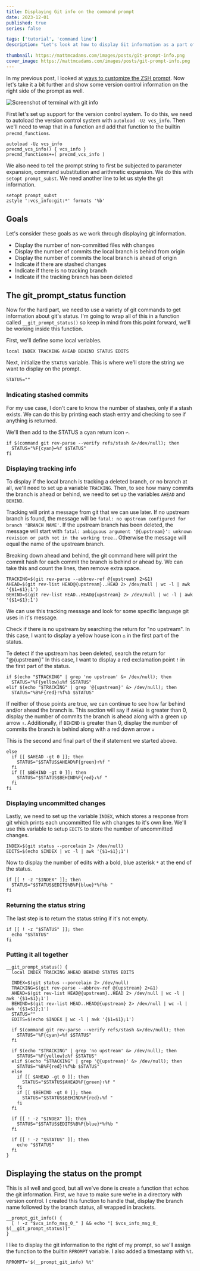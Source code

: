 ```yaml
---
title: Displaying Git info on the command prompt
date: 2023-12-01
published: true
series: false

tags: ['tutorial', 'command line']
description: "Let's look at how to display Git information as a part of the ZSH prompt."

thumbnail: https://mattmcadams.com/images/posts/git-prompt-info.png
cover_image: https://mattmcadams.com/images/posts/git-prompt-info.png
---
```


In my previous post, I looked at [ways to customize the ZSH prompt](/posts/2023/customizing-zsh-prompt/). Now let's take it a bit further and show some version control information on the right side of the prompt as well.

![Screenshot of terminal with git info](https://mattmcadams.com/images/posts/git-prompt-info.png)

First let's set up support for the version control system. To do this, we need to autoload the version control system with `autoload -Uz vcs_info`. Then we'll need to wrap that in a function and add that function to the builtin `precmd_functions`.

```shell
autoload -Uz vcs_info
precmd_vcs_info() { vcs_info }
precmd_functions+=( precmd_vcs_info )
```

We also need to tell the prompt string to first be subjected to parameter expansion, command substitution and arithmetic expansion. We do this with `setopt prompt_subst`. We need another line to let us style the git information.

```shell
setopt prompt_subst
zstyle ':vcs_info:git:*' formats '%b'
```

## Goals

Let's consider these goals as we work through displaying git information.

- Display the number of non-committed files with changes
- Display the number of commits the local branch is behind from origin
- Display the number of commits the local branch is ahead of origin
- Indicate if there are stashed changes
- Indicate if there is no tracking branch
- Indicate if the tracking branch has been deleted

## The git_prompt_status function

Now for the hard part, we need to use a variety of git commands to get information about git's status. I'm going to wrap all of this in a function called `__git_prompt_status()` so keep in mind from this point forward, we'll be working inside this function.

First, we'll define some local veriables.

```shell
local INDEX TRACKING AHEAD BEHIND STATUS EDITS
```

Next, initialize the `STATUS` variable. This is where we'll store the string we want to display on the prompt.

```shell
STATUS=""
```

### Indicating stashed commits

For my use case, I don't care to know the number of stashes, only if a stash exists. We can do this by printing each stash entry and checking to see if anything is returned.

We'll then add to the STATUS a cyan return icon `↩︎`.

```shell
if $(command git rev-parse --verify refs/stash &>/dev/null); then
  STATUS="%F{cyan}↩︎%f $STATUS"
fi
```

### Displaying tracking info

To display if the local branch is tracking a deleted branch, or no branch at all, we'll need to set up a variable `TRACKING`. Then, to see how many commits the branch is ahead or behind, we need to set up the variables `AHEAD` and `BEHIND`.

Tracking will print a message from git that we can use later. If no upstream branch is found, the message will be `fatal: no upstream configured for branch 'BRANCH NAME'`. If the upstream branch has been deleted, the message will start with `fatal: ambiguous argument '@{upstream}': unknown revision or path not in the working tree.`. Otherwise the message will equal the name of the upstream branch.

Breaking down ahead and behind, the git command here will print the commit hash for each commit the branch is behind or ahead by. We can take this and count the lines, then remove extra space.

```shell
TRACKING=$(git rev-parse --abbrev-ref @{upstream} 2>&1)
AHEAD=$(git rev-list HEAD@{upstream}..HEAD 2> /dev/null | wc -l | awk '{$1=$1};1')
BEHIND=$(git rev-list HEAD..HEAD@{upstream} 2> /dev/null | wc -l | awk '{$1=$1};1')
```

We can use this tracking message and look for some specific language git uses in it's message.

Check if there is no upstream by searching the return for "no upstream". In this case, I want to display a yellow house icon `⌂` in the first part of the status.

Te detect if the upstream has been deleted, search the return for "@{upstream}" In this case, I want to display a red exclamation point `!` in the first part of the status.

```shell
if $(echo "$TRACKING" | grep 'no upstream' &> /dev/null); then
  STATUS="%F{yellow}⌂%f $STATUS"
elif $(echo "$TRACKING" | grep '@{upstream}' &> /dev/null); then
  STATUS="%B%F{red}!%f%b $STATUS"
```

If neither of those points are true, we can continue to see how far behind and/or ahead the branch is. This section will say if `AHEAD` is greater than 0, display the number of commits the branch is ahead along with a green up arrow `↑`. Additionally, if `BEHIND` is greater than 0, display the number of commits the branch is behind along with a red down arrow `↓`

This is the second and final part of the if statement we started above.

```shell
else
  if [[ $AHEAD -gt 0 ]]; then
    STATUS="$STATUS$AHEAD%F{green}↑%f "
  fi
  if [[ $BEHIND -gt 0 ]]; then
    STATUS="$STATUS$BEHIND%F{red}↓%f "
  fi
fi
```

### Displaying uncommitted changes

Lastly, we need to set up the variable `INDEX`, which stores a response from git which prints each uncommitted file with changes to it's own line. We'll use this variable to setup `EDITS` to store the number of uncommitted changes.

```shell
INDEX=$(git status --porcelain 2> /dev/null)
EDITS=$(echo $INDEX | wc -l | awk '{$1=$1};1')
```

Now to display the number of edits with a bold, blue asterisk `*` at the end of the status.

```shell
if [[ ! -z "$INDEX" ]]; then
  STATUS="$STATUS$EDITS%B%F{blue}*%f%b "
fi
```

### Returning the status string

The last step is to return the status string if it's not empty.

```shell
if [[ ! -z "$STATUS" ]]; then
  echo "$STATUS"
fi
```

### Putting it all together

```shell
__git_prompt_status() {
  local INDEX TRACKING AHEAD BEHIND STATUS EDITS

  INDEX=$(git status --porcelain 2> /dev/null)
  TRACKING=$(git rev-parse --abbrev-ref @{upstream} 2>&1)
  AHEAD=$(git rev-list HEAD@{upstream}..HEAD 2> /dev/null | wc -l | awk '{$1=$1};1')
  BEHIND=$(git rev-list HEAD..HEAD@{upstream} 2> /dev/null | wc -l | awk '{$1=$1};1')
  STATUS=""
  EDITS=$(echo $INDEX | wc -l | awk '{$1=$1};1')

  if $(command git rev-parse --verify refs/stash &>/dev/null); then
    STATUS="%F{cyan}↩︎%f $STATUS"
  fi

  if $(echo "$TRACKING" | grep 'no upstream' &> /dev/null); then
    STATUS="%F{yellow}⌂%f $STATUS"
  elif $(echo "$TRACKING" | grep '@{upstream}' &> /dev/null); then
    STATUS="%B%F{red}!%f%b $STATUS"
  else
    if [[ $AHEAD -gt 0 ]]; then
      STATUS="$STATUS$AHEAD%F{green}↑%f "
    fi
    if [[ $BEHIND -gt 0 ]]; then
      STATUS="$STATUS$BEHIND%F{red}↓%f "
    fi
  fi

  if [[ ! -z "$INDEX" ]]; then
    STATUS="$STATUS$EDITS%B%F{blue}*%f%b "
  fi

  if [[ ! -z "$STATUS" ]]; then
    echo "$STATUS"
  fi
}
```

## Displaying the status on the prompt

This is all well and good, but all we've done is create a function that echos the git information. First, we have to make sure we're in a directory with version control. I created this function to handle that, display the branch name followed by the branch status, all wrapped in brackets.

```shell
__prompt_git_info() {
  [ ! -z "$vcs_info_msg_0_" ] && echo "[ $vcs_info_msg_0_ $(__git_prompt_status)]"
}
```

I like to display the git information to the right of my prompt, so we'll assign the function to the builtin `RPROMPT` variable. I also added a timestamp with `%t`.

```shell
RPROMPT='$(__prompt_git_info) %t'
```
